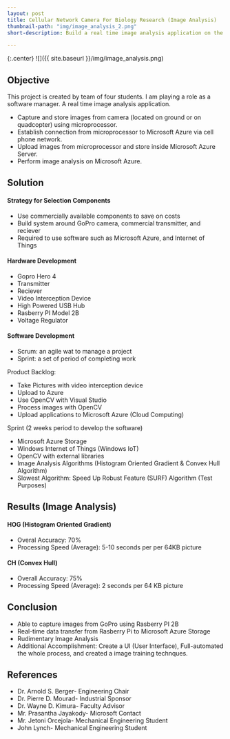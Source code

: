 ```yaml
---
layout: post
title: Cellular Network Camera For Biology Research (Image Analysis)
thumbnail-path: "img/image_analysis_2.png"
short-description: Build a real time image analysis application on the cloud.

---
```


{:.center}
![]({{ site.baseurl }}/img/image_analysis.png)

## Objective
This project is created by team of  four students. I am playing a role as a software manager.
A real time image analysis application. 
- Capture and store images from camera (located on ground or on quadcopter) using microprocessor.
- Establish connection from microprocessor to Microsoft Azure via cell phone network.
- Upload images from microprocessor and store inside Microsoft Azure Server.
- Perform image analysis on Microsoft Azure.

## Solution

#### Strategy for Selection Components
- Use commercially available components to save on costs
- Build system around GoPro camera, commercial transmitter, and reciever
- Required to use software such as Microsoft Azure, and Internet of Things

#### Hardware Development
- Gopro Hero 4
- Transmitter
- Reciever
- Video Interception Device
- High Powered USB Hub
- Rasberry PI Model 2B
- Voltage Regulator

#### Software Development
- Scrum: an agile wat to manage a project
- Sprint: a set of period of completing work

Product Backlog:
- Take Pictures with video interception device
- Upload to Azure
- Use OpenCV with Visual Studio
- Process images with OpenCV
- Upload applications to Microsoft Azure (Cloud Computing)

Sprint (2 weeks period to develop the software)
- Microsoft Azure Storage
- Windows Internet of Things (Windows IoT)
- OpenCV with external libraries
- Image Analysis Algorithms (Histogram Oriented Gradient & Convex Hull Algorithm)
- Slowest Algorithm: Speed Up Robust Feature (SURF) Algorithm (Test Purposes)

## Results (Image Analysis)

#### HOG (Histogram Oriented Gradient)
- Overal Accuracy: 70%
- Processing Speed (Average): 5-10 seconds per per 64KB picture

#### CH (Convex Hull)
- Overall Accuracy: 75%
- Processing Speed (Average): 2 seconds per 64 KB picture

## Conclusion
- Able to capture images from GoPro using Rasberry PI 2B
- Real-time data transfer from Rasberry Pi to Microsoft Azure Storage
- Rudimentary Image Analysis
- Additional Accomplishment: Create a UI (User Interface), Full-automated the whole process, and created a image training technques.

## References
- Dr. Arnold S. Berger- Engineering Chair
- Dr. Pierre D. Mourad- Industrial Sponsor
- Dr. Wayne D. Kimura- Faculty Advisor
- Mr. Prasantha Jayakody- Microsoft Contact
- Mr. Jetoni Orcejola- Mechanical Engineering Student
- John Lynch- Mechanical Engineering Student
